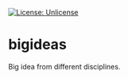 [![License: Unlicense](https://img.shields.io/badge/license-Unlicense-blue.svg)](http://unlicense.org/)

# bigideas
Big idea from different disciplines.
